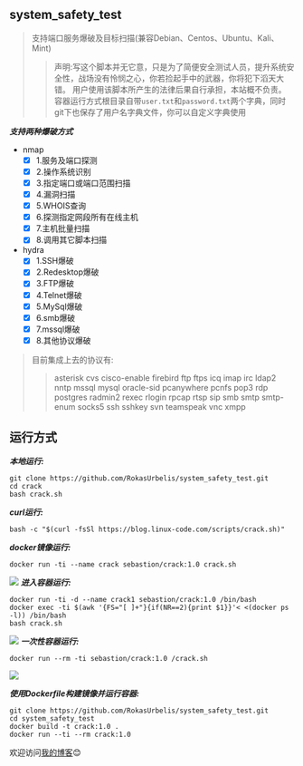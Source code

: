## system_safety_test
>支持端口服务爆破及目标扫描(兼容Debian、Centos、Ubuntu、Kali、Mint)
>>声明:写这个脚本并无它意，只是为了简便安全测试人员，提升系统安全性，战场没有怜悯之心，你若捡起手中的武器，你将犯下滔天大错。
>>用户使用该脚本所产生的法律后果自行承担，本站概不负责。
>>容器运行方式根目录自带`user.txt`和`password.txt`两个字典，同时git下也保存了用户名字典文件，你可以自定义字典使用

***支持两种爆破方式***
* nmap
  - [x] 1.服务及端口探测
  - [x] 2.操作系统识别
  - [x] 3.指定端口或端口范围扫描
  - [x] 4.漏洞扫描
  - [x] 5.WHOIS查询
  - [x] 6.探测指定网段所有在线主机
  - [x] 7.主机批量扫描
  - [x] 8.调用其它脚本扫描

* hydra
  - [x] 1.SSH爆破
  - [x]  2.Redesktop爆破
  - [x]  3.FTP爆破
  - [x]  4.Telnet爆破
  - [x]  5.MySql爆破
  - [x]  6.smb爆破
  - [x]  7.mssql爆破
  - [x]  8.其他协议爆破
  
>目前集成上去的协议有:
>>asterisk cvs cisco-enable firebird ftp ftps icq imap irc ldap2 nntp mssql
    mysql oracle-sid pcanywhere pcnfs pop3 rdp postgres radmin2  rexec rlogin rpcap rtsp 
    sip smb smtp smtp-enum socks5 ssh sshkey svn teamspeak vnc xmpp

## 运行方式

***本地运行:***
```shell
git clone https://github.com/RokasUrbelis/system_safety_test.git 
cd crack
bash crack.sh
```

***curl运行:***
```shell
bash -c "$(curl -fsSl https://blog.linux-code.com/scripts/crack.sh)"
```
***docker镜像运行:***
```shell
docker run -ti --name crack sebastion/crack:1.0 crack.sh
```
![](https://blog.linux-code.com/wp-content/uploads/2018/12/crack-show2.png)
***进入容器运行:***
```shell
docker run -ti -d --name crack1 sebastion/crack:1.0 /bin/bash
docker exec -ti $(awk '{FS="[ ]+"}{if(NR==2){print $1}}'< <(docker ps -l)) /bin/bash
bash crack.sh
```
![](https://blog.linux-code.com/wp-content/uploads/2018/12/docker-show.png)
***一次性容器运行:***
```shell
docker run --rm -ti sebastion/crack:1.0 /crack.sh
```
![](https://blog.linux-code.com/wp-content/uploads/2018/12/docker-show2-676x640.png)

***使用Dockerfile构建镜像并运行容器:***
```shell
git clone https://github.com/RokasUrbelis/system_safety_test.git
cd system_safety_test
docker build -t crack:1.0 .
docker run --ti --rm crack:1.0
```

欢迎访问[我的博客](https://blog.linux-code.com "blog.linux-code.com"):blush:
